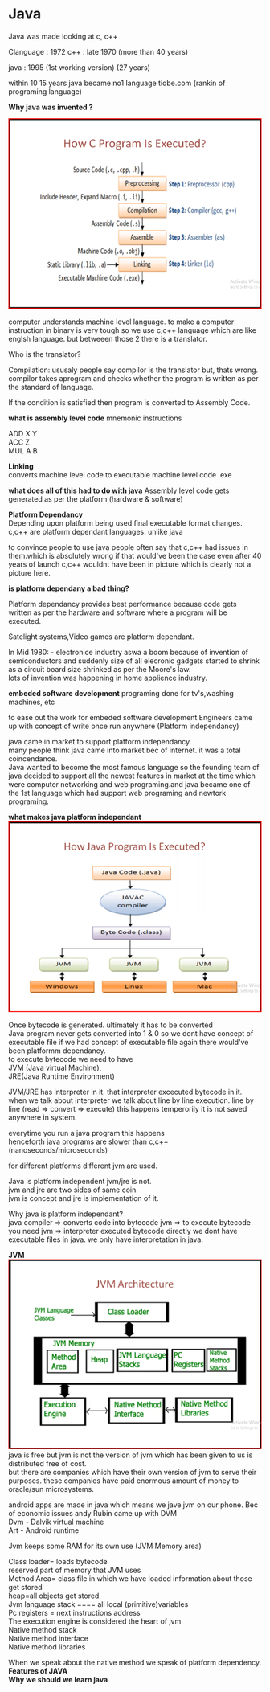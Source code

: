 # Java

Java was made looking at c, c++

Clanguage : 1972
c++ : late 1970 (more than 40 years)

java : 1995 (1st working version) (27 years)

within 10 15 years java became no1 language
tiobe.com (rankin of programing language)

**Why java was invented ?**

![How c program is executed](./Assets/1Screenshot%202023-08-24%20052309.png)

computer understands machine level language. to make a computer instruction in binary is very tough so we use c,c++ language which are like englsh language. but betweeen those 2 there is a translator.

Who is the translator?

Compilation: ususaly people say compilor is the translator but, thats wrong.
compilor takes aprogram and checks whether the program is written as per the standard of language.

If the condition is satisfied then program is converted to Assembly Code.

**what is assembly level code**
mnemonic instructions  

ADD X Y  
ACC Z  
MUL A B  

**Linking**  
converts machine level code to executable machine level code .exe  

**what does all of this had to do with java**
Assembly level code gets generated as per the platform (hardware & software)  

**Platform Dependancy**  
Depending upon platform being used final executable format changes.  
c,c++ are platform dependant languages.
unlike java  

to convince people to use java people often say that c,c++ had issues in them.which is absolutely wrong if that would've been the case even after 40 years of launch c,c++ wouldnt have been in picture which is clearly not a picture here.  

**is platform dependany a bad thing?**  

Platform dependancy provides best performance because code gets written as per the hardware and software where a program will be executed.

Satelight systems,Video games are platform dependant.  

In Mid 1980: - electronice industry aswa a boom because of invention of semiconductors and suddenly size of all elecronic gadgets started to shrink as a circuit board size shrinked as per the Moore's law.  
lots of invention was happening in home applience industry.

**embeded software development**
programing done for tv's,washing machines, etc  

to ease out the work for embeded software development Engineers came up with concept of write once run anywhere (Platform independancy)

java came in market to support platform independancy.  
many people think java came into market bec of internet. it was a total coincendance.  
Java wanted to become the most famous language so the founding team of java decided to support all the newest features in market at the time which were computer networking and web programing.and java became one of the 1st language which had support web programing and newtork programing.  

**what makes java platform independant**
![cprogram](./Assets/2Screenshot%202023-08-24%20062135.png)

Once bytecode is generated. ultimately it has to be converted  
Java program never gets converted into 1 & 0
so we dont have concept of executable file if we had concept of executable file again there would've been platformm dependancy.  
to execute bytecode we need to have  
JVM (Java virtual Machine),  
JRE(Java Runtime Environment)  

JVM/JRE has interpreter in it.
that interpreter excecuted bytecode in it.
when we talk about interpreter we talk about line by line execution.
line by line (read => convert => execute) this happens temperorily it is not saved anywhere in system.

everytime you run a java program this happens  
henceforth java programs are slower than c,c++ (nanoseconds/microseconds)

for different platforms different jvm are used.

Java is platform independent jvm/jre is not.  
jvm and jre are two sides of same coin.  
jvm is concept and jre is implementation of it.

Why java is platform independant?  
java compiler => converts code into bytecode
jvm => to execute bytecode you need jvm => interpreter executed bytecode directly we dont have executable files in java. we only have interpretation in java.

**JVM**
![java program](./Assets/3Screenshot%202023-08-24%20065451.png)
java is free but jvm is not
the version of jvm which has been given to us is distributed free of cost.  
but there are companies which have their own version of jvm to serve their purposes. these companies have paid enormous amount of money to oracle/sun microsystems.

android apps are made in java which means we jave jvm on our phone.
Bec of economic issues andy Rubin came up with DVM  
Dvm -  Dalvik virtual machine  
Art - Android runtime

Jvm keeps some RAM for its own use  (JVM Memory area)

Class loader= loads bytecode  
reserved part of memory that JVM uses  
Method Area= class file in which we have loaded information about those get stored  
heap=all objects get stored  
Jvm language stack ==== all local (primitive)variables  
Pc registers = next instructions address  
The execution engine is considered the heart of jvm  
Native method stack  
Native method interface  
Native method libraries

When we speak about the native method we speak of platform dependency.
**Features of JAVA**  
**Why we should we learn java**  
